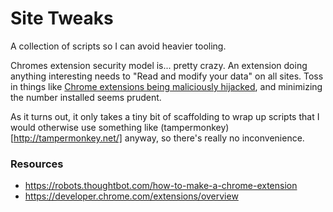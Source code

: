 # Site Tweaks

A collection of scripts so I can avoid heavier tooling.

Chromes extension security model is... pretty crazy. An extension doing anything
interesting needs to "Read and modify your data" on all sites. Toss in things like
[Chrome extensions being maliciously hijacked](https://thehackernews.com/2017/08/chrome-extension-hacking.html),
and minimizing the number installed seems prudent.

As it turns out, it only takes a tiny bit of scaffolding to wrap up scripts that
I would otherwise use something like
(tampermonkey)[http://tampermonkey.net/] anyway, so
there's really no inconvenience.

### Resources
* https://robots.thoughtbot.com/how-to-make-a-chrome-extension
* https://developer.chrome.com/extensions/overview
